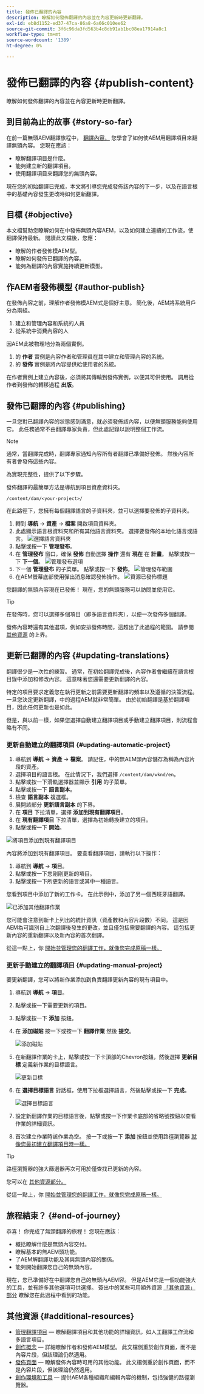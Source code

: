 ```yaml
---
title: 發佈已翻譯的內容
description: 瞭解如何發佈翻譯的內容並在內容更新時更新翻譯。
exl-id: eb8d1152-ed37-47ca-86a8-6a66c010ee62
source-git-commit: 3f6c96da3fd563b4c8db91ab1bc08ea17914a8c1
workflow-type: tm+mt
source-wordcount: '1389'
ht-degree: 0%

---
```


# 發佈已翻譯的內容 {#publish-content}

瞭解如何發佈翻譯的內容並在內容更新時更新翻譯。

## 到目前為止的故事 {#story-so-far}

在前一篇無頭AEM翻譯旅程中， [翻譯內容，](configure-connector.md) 您學會了如何使AEM用翻譯項目來翻譯無頭內容。 您現在應該：

* 瞭解翻譯項目是什麼。
* 能夠建立新的翻譯項目。
* 使用翻譯項目來翻譯您的無頭內容。

現在您的初始翻譯已完成，本文將引導您完成發佈該內容的下一步，以及在語言根中的基礎內容發生更改時如何更新翻譯。

## 目標 {#objective}

本文檔幫助您瞭解如何在中發佈無頭內容AEM，以及如何建立連續的工作流，使翻譯保持最新。 閱讀此文檔後，您應：

* 瞭解的作者發佈模AEM型。
* 瞭解如何發佈已翻譯的內容。
* 能夠為翻譯的內容實施持續更新模型。

## 作AEM者發佈模型 {#author-publish}

在發佈內容之前，理解作者發佈模AEM式是個好主意。 簡化後，AEM將系統用戶分為兩組。

1. 建立和管理內容和系統的人員
1. 從系統中消費內容的人

因AEM此被物理地分為兩個實例。

1. 的 **作者** 實例是內容作者和管理員在其中建立和管理內容的系統。
1. 的 **發佈** 實例是將內容提供給使用者的系統。

在作者實例上建立內容後，必須將其傳輸到發佈實例，以便其可供使用。 調用從作者到發佈的轉移過程 **出版**。

## 發佈已翻譯的內容 {#publishing}

一旦您對已翻譯內容的狀態感到滿意，就必須發佈該內容，以便無頭服務能夠使用它。 此任務通常不由翻譯專家負責，但此處記錄以說明整個工作流。

>[!NOTE]
>
>通常，當翻譯完成時，翻譯專家通知內容所有者翻譯已準備好發佈。 然後內容所有者會發佈這些內容。
>
>為實現完整性，提供了以下步驟。

發佈翻譯的最簡單方法是導航到項目資產資料夾。

```text
/content/dam/<your-project>/
```

在此路徑下，您擁有每個翻譯語言的子資料夾，並可以選擇要發佈的子資料夾。

1. 轉到 **導航** -> **資產** -> **檔案** 開啟項目資料夾。
1. 此處顯示語言根資料夾和所有其他語言資料夾。 選擇要發佈的本地化語言或語言。
   ![選擇語言資料夾](assets/select-language-folder.png)
1. 點擊或按一下 **管理發布**。
1. 在 **管理發布** 窗口，確保 **發佈** 自動選擇 **操作** 還有 **現在** 在 **計畫**。 點擊或按一下 **下一個**。
   ![管理發布選項](assets/manage-publication-options.png)
1. 下一個 **管理發布** 的子菜單。 點擊或按一下 **發佈**。
   ![管理發布範圍](assets/manage-publication-scope.png)
1. 在AEM螢幕底部使用彈出消息確認發佈操作。
   ![資源已發佈標題](assets/resources-published-message.png)

您翻譯的無頭內容現在已發佈！ 現在，您的無頭服務可以訪問並使用它。

>[!TIP]
>
>在發佈時，您可以選擇多個項目（即多語言資料夾），以便一次發佈多個翻譯。

發佈內容時還有其他選項，例如安排發佈時間，這超出了此過程的範圍。 請參閱 [其他資源](#additional-resources) 的上界。

## 更新已翻譯的內容 {#updating-translations}

翻譯很少是一次性的練習。 通常，在初始翻譯完成後，內容作者會繼續在語言根目錄中添加和修改內容。 這意味著您還需要更新翻譯的內容。

特定的項目要求定義您在執行更新之前需要更新翻譯的頻率以及遵循的決策流程。 一旦您決定更新翻譯，中的過程AEM就非常簡單。 由於初始翻譯是基於翻譯項目，因此任何更新也是如此。

但是，與以前一樣，如果您選擇自動建立翻譯項目或手動建立翻譯項目，則流程會略有不同。

### 更新自動建立的翻譯項目 {#updating-automatic-project}

1. 導航到 **導航** -> **資產** -> **檔案**。 請記住，中的無AEM頭內容儲存為稱為內容片段的資產。
1. 選擇項目的語言根。 在此情況下，我們選擇 `/content/dam/wknd/en`。
1. 點擊或按一下滑軌選擇器並顯示 **引用** 的子菜單。
1. 點擊或按一下 **語言副本**。
1. 檢查 **語言副本** 複選框。
1. 展開該部分 **更新語言副本** 的下界。
1. 在 **項目** 下拉清單，選擇 **添加到現有翻譯項目**。
1. 在 **現有翻譯項目** 下拉清單，選擇為初始轉換建立的項目。
1. 點擊或按一下 **開始**。

![將項目添加到現有翻譯項目](assets/add-to-existing-project.png)

內容將添加到現有翻譯項目。 要查看翻譯項目，請執行以下操作：

1. 導航到 **導航** -> **項目**。
1. 點擊或按一下您剛剛更新的項目。
1. 點擊或按一下所更新的語言或其中一種語言。

您看到項目中添加了新的工作卡。 在此示例中，添加了另一個西班牙語翻譯。

![已添加其他翻譯作業](assets/additional-translation-job.png)

您可能會注意到新卡上列出的統計資訊（資產數和內容片段數）不同。 這是因AEM為可識別自上次翻譯後發生的更改，並且僅包括需要翻譯的內容。 這包括更新內容的重新翻譯以及新內容的首次翻譯。

從這一點上，你 [開始並管理您的翻譯工作，就像您完成原稿一樣。](translate-content.md#using-translation-project)

### 更新手動建立的翻譯項目 {#updating-manual-project}

要更新翻譯，您可以將新作業添加到負責翻譯更新內容的現有項目中。

1. 導航到 **導航** -> **項目**。
1. 點擊或按一下需要更新的項目。
1. 點擊或按一下 **添加** 按鈕。
1. 在 **添加磁貼** 按一下或按一下 **翻譯作業** 然後 **提交**。

   ![添加磁貼](assets/add-translation-job-tile.png)

1. 在新翻譯作業的卡上，點擊或按一下卡頂部的Chevron按鈕，然後選擇 **更新目標** 定義新作業的目標語言。

   ![更新目標](assets/update-target.png)

1. 在 **選擇目標語言** 對話框，使用下拉框選擇語言，然後點擊或按一下 **完成**。

   ![選擇目標語言](assets/select-target-language.png)

1. 設定新翻譯作業的目標語言後，點擊或按一下作業卡底部的省略號按鈕以查看作業的詳細資訊。
1. 首次建立作業時該作業為空。 按一下或按一下 **添加** 按鈕並使用路徑瀏覽器 [就像您最初建立翻譯項目時一樣。](translate-content.md##manually-creating)

>[!TIP]
>
>路徑瀏覽器的強大篩選器再次可用於僅查找已更新的內容。
>
>您可以在 [其他資源部分。](#additional-resources)

從這一點上，你 [開始並管理您的翻譯工作，就像您完成原稿一樣。](translate-content.md#using-translation-project)

## 旅程結束？ {#end-of-journey}

恭喜！ 你完成了無頭翻譯的旅程！ 您現在應該：

* 概括瞭解什麼是無頭內容交付。
* 瞭解基本的無AEM頭功能。
* 了AEM解翻譯功能及其與無頭內容的關係。
* 能夠開始翻譯您自己的無頭內容。

現在，您已準備好在中翻譯您自己的無頭內AEM容。 但是AEM它是一個功能強大的工具，並有許多其他選項可供選擇。 簽出中的某些可用額外資源 [「其他資源」部分](#additional-resources) 瞭解您在此過程中看到的功能。

## 其他資源 {#additional-resources}

* [管理翻譯項目](/help/sites-cloud/administering/translation/managing-projects.md)  — 瞭解翻譯項目和其他功能的詳細資訊，如人工翻譯工作流和多語言項目。
* [創作概念](/help/sites-cloud/authoring/getting-started/concepts.md)  — 詳細瞭解作者和發佈AEM模型。 此文檔側重於創作頁面，而不是內容片段，但該理論仍然適用。
* [發佈頁面](/help/sites-cloud/authoring/fundamentals/publishing-pages.md)  — 瞭解發佈內容時可用的其他功能。 此文檔側重於創作頁面，而不是內容片段，但該理論仍然適用。
* [創作環境和工具](/help/sites-cloud/authoring/fundamentals/environment-tools.md##path-selection)  — 提供AEM各種組織和編輯內容的機制，包括強健的路徑瀏覽器。
